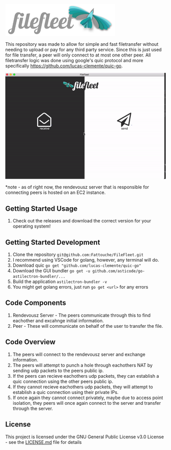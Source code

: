 <img src="resources/images/logo2.png" height="100">

This repository was made to allow for simple and fast filetransfer without needing to upload or pay for any third party service. Since this is just used for file transfer, a peer will only connect to at most one other peer. All filetransfer logic was done using google's quic protocol and more specifically https://github.com/lucas-clemente/quic-go.

![](resources/images/send.gif)

*note - as of right now, the rendevousz server that is responsible for connecting peers is hosted on an EC2 instance. 

## Getting Started Usage
1. Check out the releases and download the correct version for your operating system!

## Getting Started Development
1. Clone the repository `git@github.com:Fattouche/FileFleet.git`
2. I recommend using VSCode for golang, however, any terminal will do.
3. Download quic `go get "github.com/lucas-clemente/quic-go" `
4. Download the GUI bundler `go get -u github.com/asticode/go-astilectron-bundler/...`
5. Build the application `astilectron-bundler -v`
6. You might get golang errors, just run `go get <url>` for any errors

## Code Components

1. Rendevousz Server - The peers communicate through this to find eachother and excahnge initial information.
2. Peer - These will communicate on behalf of the user to transfer the file.

## Code Overview

1. The peers will connect to the rendevousz server and exchange information.
2. The peers will attempt to punch a hole through eachothers NAT by sending udp packets to the peers public ip.
3. If the peers can recieve eachothers udp packets, they can establish a quic connection using the other peers public ip.
4. If they cannot recieve eachothers udp packets, they will attempt to establish a quic connection using their private IPs.
5. If once again they cannot connect privately, maybe due to access point isolation, they peers will once again connect to the server and transfer through the server.

## License

This project is licensed under the GNU General Public License v3.0 License - see the [LICENSE.md](LICENSE) file for details
